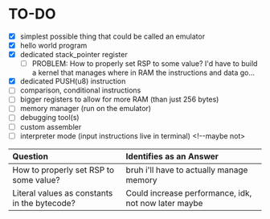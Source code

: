 # TO-DO
- [x] simplest possible thing that could be called an emulator
- [x] hello world program
- [x] dedicated stack_pointer register
  - [ ] PROBLEM: How to properly set RSP to some value? I'd have to build a kernel that manages where in RAM the instructions and data go...
- [x] dedicated PUSH(u8) instruction
- [ ] comparison, conditional instructions
- [ ] bigger registers to allow for more RAM (than just 256 bytes)
- [ ] memory manager (run on the emulator)
- [ ] debugging tool(s)
- [ ] custom assembler
- [ ] interpreter mode (input instructions live in terminal) <!--maybe not>

| Question                                     | Identifies as an Answer                              |
| :------------------------------------------- | :--------------------------------------------------- |
| How to properly set RSP to some value?       | bruh i'll have to actually manage memory             |
| Literal values as constants in the bytecode? | Could increase performance, idk, not now later maybe |
